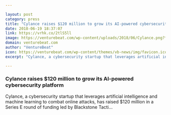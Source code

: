 ```yaml
---

layout: post
category: press
title: "Cylance raises $120 million to grow its AI-powered cybersecurity platform"
date: 2018-06-19 18:37:07
link: https://vrhk.co/2tlS5ll
image: https://venturebeat.com/wp-content/uploads/2018/06/Cylance.png?fit=1200%2C783&strip=all
domain: venturebeat.com
author: "VentureBeat"
icon: https://venturebeat.com/wp-content/themes/vb-news/img/favicon.ico
excerpt: "Cylance, a cybersecurity startup that leverages artificial intelligence and machine learning to combat online attacks, has raised $120 million in a Series E round of funding led by Blackstone Tacti…"

---
```


### Cylance raises $120 million to grow its AI-powered cybersecurity platform

Cylance, a cybersecurity startup that leverages artificial intelligence and machine learning to combat online attacks, has raised $120 million in a Series E round of funding led by Blackstone Tacti…